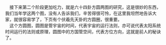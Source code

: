 &emsp;接下来第二个阶段更加吃力，就是六十四卦方圆两图的研究，这是很妙的东西，我们当年学这两个图，没有人告诉我们，辛苦得很可怜，在这里我坦然地告诉大家，就很容易学了，下页有个伏羲先天卦的方圆圈，很重要。<br>&emsp;这个方圆图，圆图是管宇宙的时间，代表宇宙的运行法则，亦可说代表太阳系统时间运行的法则或原理，圆图中的方国管空间，代表方位方向，这就是前人的秘诀了。<br>